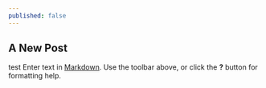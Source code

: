```yaml
---
published: false
---
```

## A New Post
test
Enter text in [Markdown](http://daringfireball.net/projects/markdown/). Use the toolbar above, or click the **?** button for formatting help.
